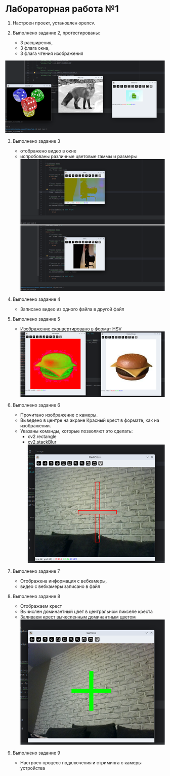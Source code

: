 # Лабораторная работа №1 


1. Настроен проект, установлен opencv.


2. Выполнено задание 2, протестированы:
   - 3 расширения, 
   - 3 флага окна, 
   - 3 флага чтения изображения

![image](images/1.png)


3. Выполнено задание 3
   - отображено видео в окне
   - испробованы различные цветовые гаммы и размеры
![image](images/2.png)
![image](images/3.png)


4. Выполнено задание 4
   - Записано видео из одного файла в другой файл


5. Выполнено задание 5
   - Изображение сконвертировано в формат HSV
![image](images/4.png)


6. Выполнено задание 6
   - Прочитано изображение с камеры. 
   - Выведено в центре на экране Красный крест в формате, как на изображении. 
   - Указаны команды, которые позволяют это сделать:
     - cv2.rectangle
     - cv2.stackBlur
![image](images/5.png)

7. Выполнено задание 7
   - Отображена информация с вебкамеры,
   - видео с вебкамеры записано в файл

8. Выполнено задание 8
   - Отображаем крест
   - Вычислен доминантный цвет в центральном пикселе креста
   - Заливаем крест вычесленным доминантным цветом
![image](images/6.png)

9. Выполнено задание 9
   - Настроен процесс подключения и стриминга с камеры устройства
